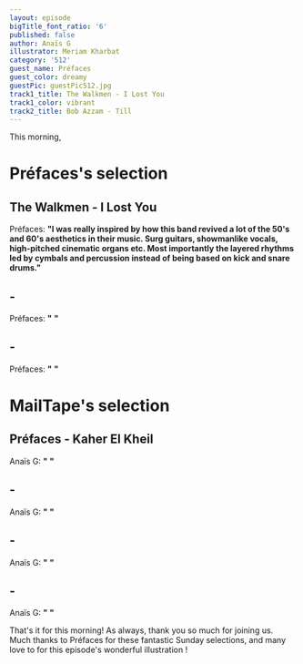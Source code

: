 ```yaml
---
layout: episode
bigTitle_font_ratio: '6'
published: false
author: Anaïs G
illustrator: Meriam Kharbat
category: '512'
guest_name: Préfaces
guest_color: dreamy
guestPic: guestPic512.jpg
track1_title: The Walkmen - I Lost You
track1_color: vibrant
track2_title: Bob Azzam - Till
---
```

<p id="introduction"> This morning, 
</p>

# Préfaces's selection

## The Walkmen - I Lost You
Préfaces: **"**I was really inspired by how this band revived a lot of the 50's and 60's aesthetics in their music. Surg guitars, showmanlike vocals, high-pitched cinematic organs etc. Most importantly the layered rhythms led by cymbals and percussion instead of being based on kick and snare drums.**"**

##  - 
Préfaces: **"** **"**

##  - 
Préfaces: **"** **"**

 
# MailTape's selection

## Préfaces - Kaher El Kheil
Anaïs G: **"** **"**

##  -
Anaïs G: **"** **"**

##  - 
Anaïs G: **"** **"**

##   - 
Anaïs G: **"** **"**


<p id="outroduction">That's it for this morning! As always, thank you so much for joining us. Much thanks to Préfaces for these fantastic Sunday selections, and many love to   for this episode's wonderful illustration !</p>
